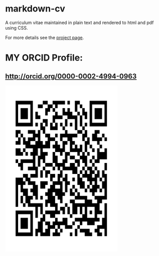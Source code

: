 markdown-cv
===========

A curriculum vitae maintained in plain text and rendered to html and pdf using CSS.

For more details see the [project page](http://elipapa.github.io/markdown-cv).

# MY ORCID Profile:
## http://orcid.org/0000-0002-4994-0963

<img src="/my_orcid_qrcode.png" width="358" height="532">

